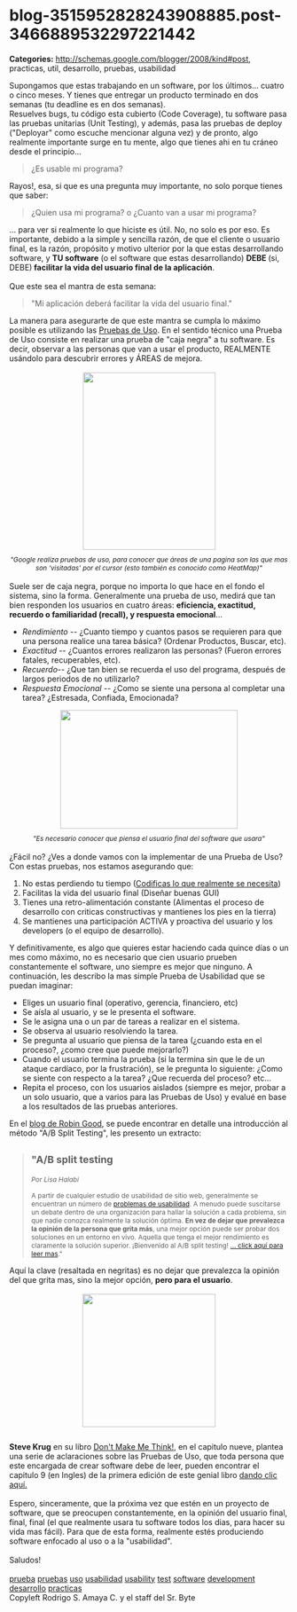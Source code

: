 # blog-3515952828243908885.post-3466889532297221442

**Categories:** http://schemas.google.com/blogger/2008/kind#post, practicas, util, desarrollo, pruebas, usabilidad

Supongamos que estas trabajando en un software, por los últimos... cuatro o
      cinco meses. Y tienes que entregar un producto terminado en dos semanas (tu deadline es en dos
      semanas).<br />Resuelves bugs, tu código esta cubierto (Code Coverage), tu software pasa
      las pruebas unitarias (Unit Testing), y además, pasa las pruebas de deploy ("Deployar" como
      escuche mencionar alguna vez) y de pronto, algo realmente importante surge en tu mente, algo
      que tienes ahi en tu cráneo desde el principio...<br /><blockquote>¿Es usable mi
      programa?</blockquote>Rayos!, esa, si que es una pregunta muy importante, no solo porque
      tienes que saber:<br /><blockquote>¿Quien usa mi programa? o ¿Cuanto van a usar mi
      programa?</blockquote>... para ver si realmente lo que hiciste es útil. No, no solo es
      por eso. Es importante, debido a la simple y sencilla razón, de que el cliente o usuario
      final, es la razón, propósito y motivo ulterior por la que estas desarrollando software, y
      <span style="font-weight: bold;">TU software</span> (o el software que estas
      desarrollando) <span style="font-weight: bold;">DEBE </span>(si, DEBE)<span
      style="font-weight: bold;"> facilitar la vida del usuario final de la
      aplicación</span>.<br /><br />Que este sea el mantra de esta semana:<br
      /><blockquote>"Mi aplicación deberá facilitar la vida del usuario
      final."</blockquote>La manera para asegurarte de que este mantra se cumpla lo máximo
      posible es utilizando las <a
      href="http://en.wikipedia.org/wiki/Usability_testing">Pruebas de Uso</a>. En el
      sentido técnico una Prueba de Uso consiste en realizar una prueba de "caja negra" a tu
      software. Es decir, observar a las personas que van a usar el producto, REALMENTE usándolo
      para descubrir errores y ÁREAS de mejora.<br /><br /><div style="text-align:
      center;"><a onblur="try {parent.deselectBloggerImageGracefully();} catch(e) {}"
      href="http://3.bp.blogspot.com/_ayvorITawE4/SbB842QJbyI/AAAAAAAAB58/nNfPj9A50LY/s1600-h/eyetracking_corporate_site_about_us.png"><img
      style="margin: 0px auto 10px; display: block; text-align: center; cursor: pointer; width:
      239px; height: 320px;"
      src="http://3.bp.blogspot.com/_ayvorITawE4/SbB842QJbyI/AAAAAAAAB58/nNfPj9A50LY/s320/eyetracking_corporate_site_about_us.png"
      alt="" id="BLOGGER_PHOTO_ID_5309881276747575074" border="0" /></a><span
      style="font-size:85%;"><span style="font-style: italic;">"Google realiza pruebas de
      uso, para conocer que áreas de una pagina son las que mas son 'visitadas' por el cursor (esto
      también es conocido como HeatMap)"</span></span><br /><br
      /></div>Suele ser de caja negra, porque no importa lo que hace en el fondo el
      sistema, sino la forma. Generalmente una prueba de uso, medirá que tan bien responden los
      usuarios en cuatro áreas: <span style="font-weight: bold;">eficiencia, exactitud,
      recuerdo o familiaridad (recall), y respuesta
      emocional</span>...<ul><li><i>Rendimiento</i> -- ¿Cuanto tiempo
      y cuantos pasos se requieren para que una persona realice una tarea básica? (Ordenar
      Productos, Buscar, etc).<br /></li><li><span style="font-style:
      italic;">Exactitud</span> -- ¿Cuantos errores realizaron las personas? (Fueron
      errores fatales, recuperables, etc).</li><li><span style="font-style:
      italic;">Recuerdo</span>-- ¿Que tan bien se recuerda el uso del programa, después de
      largos periodos de no utilizarlo?<br /></li><li><span style="font-style:
      italic;">Respuesta Emocional</span> -- ¿Como se siente una persona al completar una
      tarea? ¿Estresada, Confiada, Emocionada?</li></ul><div style="text-align:
      center;"><a onblur="try {parent.deselectBloggerImageGracefully();} catch(e) {}"
      href="http://1.bp.blogspot.com/_ayvorITawE4/SbB85fg5RTI/AAAAAAAAB6E/d0x_cYeYKNI/s1600-h/usability_testing_absplit.jpg"><img
      style="margin: 0px auto 10px; display: block; text-align: center; cursor: pointer; width:
      320px; height: 214px;"
      src="http://1.bp.blogspot.com/_ayvorITawE4/SbB85fg5RTI/AAAAAAAAB6E/d0x_cYeYKNI/s320/usability_testing_absplit.jpg"
      alt="" id="BLOGGER_PHOTO_ID_5309881287823672626" border="0" /></a><span
      style="font-style: italic;font-size:85%;" >"Es necesario conocer que piensa el usuario
      final del software que usara"</span></div><br />¿Fácil no? ¿Ves a donde
      vamos con la implementar de una Prueba de Uso? Con estas pruebas, nos estamos asegurando
      que:<br /><ol><li>No estas perdiendo tu tiempo (<a
      href="http://www.srbyte.com/2008/12/en-una-empresa-el-codigo-es-el-enemigo.html">Codificas
      lo que realmente se necesita</a>)</li><li>Facilitas la vida del usuario
      final (Diseñar buenas GUI)</li><li> Tienes una retro-alimentación constante
      (Alimentas el proceso de desarrollo con criticas constructivas y mantienes los pies en la
      tierra)</li><li> Se mantienes una participación ACTIVA y proactiva del usuario y
      los developers (o el equipo de desarrollo).</li></ol>Y definitivamente, es algo
      que quieres estar haciendo cada quince días o un mes como máximo, no es necesario que cien
      usuario prueben constantemente el software, uno siempre es mejor que ninguno. A continuación,
      les describo la mas simple Prueba de Usabilidad que se puedan imaginar:<br
      /><ul><li>Eliges un usuario final (operativo, gerencia, financiero,
      etc)</li><li>Se aísla al usuario, y se le presenta el
      software.</li><li>Se le asigna una o un par de tareas a realizar en el
      sistema.</li><li>Se observa al usuario resolviendo la
      tarea.</li><li>Se pregunta al usuario que piensa de la tarea (¿cuando esta en el
      proceso?, ¿como cree que puede mejorarlo?)</li><li>Cuando el usuario termina la
      prueba (si la termina sin que le de un ataque cardíaco, por la frustración), se le pregunta lo
      siguiente: ¿Como se siente con respecto a la tarea? ¿Que recuerda del proceso?
      etc...</li><li>Repita el proceso, con los usuarios aislados (siempre es mejor,
      probar a un solo usuario, que a varios para las Pruebas de Uso) y evalué en base a los
      resultados de las pruebas anteriores.</li></ul>En el <a
      href="http://www.masternewmedia.org/es/2007/05/02/pruebas_de_usabilidad_analisis_del.htm">blog
      de Robin Good</a>, se puede encontrar en detalle una introducción al método "A/B Split
      Testing", les presento un extracto:<br
      /><h2></h2><blockquote><h2><span style="font-size:85%;">"A/B
      split testing</span></h2> <p><span
      style="font-size:85%;"><em>Por Lisa Halabi</em></span></p>
      <p><span style="font-size:85%;">A partir de cualquier estudio de usabilidad de
      sitio web, generalmente se encuentran un número de <a
      href="http://www.masternewmedia.org/es/2006/12/13/pruebas_de_usabilidad_de_sitios.htm">problemas
      de usabilidad</a>. A menudo puede suscitarse un debate dentro de una organización para
      hallar la solución a cada problema, sin que nadie conozca realmente la solución óptima.
      </span><span style="font-weight: bold;font-size:85%;" >En vez de dejar que
      prevalezca la opinión de la persona que grita más</span><span
      style="font-size:85%;">, una mejor opción puede ser probar dos soluciones en un entorno en
      vivo. Aquella que tenga el mejor rendimiento es claramente la solución superior. ¡Bienvenido
      al A/B split testing! <a
      href="http://www.masternewmedia.org/es/2007/05/02/pruebas_de_usabilidad_analisis_del.htm">...
      click aquí para leer mas</a>."</span><br
      /></p></blockquote><p></p>Aquí la clave (resaltada en negritas) es
      no dejar que prevalezca la opinión del que grita mas, sino la mejor opción, <span
      style="font-weight: bold;">pero para el usuario</span>.<br /><br /><a
      onblur="try {parent.deselectBloggerImageGracefully();} catch(e) {}"
      href="http://4.bp.blogspot.com/_ayvorITawE4/SbB9Vh8ntZI/AAAAAAAAB6M/dlKMuqkiKb8/s1600-h/steveDontMakeMeThink.jpg"><img
      style="margin: 0px auto 10px; display: block; text-align: center; cursor: pointer; width:
      240px; height: 240px;"
      src="http://4.bp.blogspot.com/_ayvorITawE4/SbB9Vh8ntZI/AAAAAAAAB6M/dlKMuqkiKb8/s320/steveDontMakeMeThink.jpg"
      alt="" id="BLOGGER_PHOTO_ID_5309881769513170322" border="0" /></a><br
      /><span style="font-weight: bold;">Steve Krug</span> en su libro <a
      href="http://www.amazon.com/Think-Common-Sense-Approach-Usability/dp/0789723107">Don't Make
      Me Think!</a>, en el capitulo nueve, plantea una serie de aclaraciones sobre las Pruebas
      de Uso, que toda persona que este encargada de crear software debe de leer, pueden encontrar
      el capitulo 9 (en Ingles) de la primera edición de este genial libro <a
      href="http://sensible.com/Downloads/DMMTchapter09_for_personal_use_only.pdf">dando clic
      aquí.</a><br /><br />Espero, sinceramente, que la próxima vez que estén en
      un proyecto de software, que se preocupen constantemente, en la opinión del usuario final,
      final, final (el que realmente usara tu software todos los dias, para hacer su vida mas
      fácil). Para que de esta forma, realmente estés produciendo software enfocado al uso o a la
      "usabilidad".<br /><br />Saludos!<br /><br /><a
      href="http://www.blogalaxia.com/tags/prueba" rel="tag">prueba</a> <a
      href="http://www.blogalaxia.com/tags/pruebas" rel="tag">pruebas</a> <a
      href="http://www.blogalaxia.com/tags/uso" rel="tag">uso</a> <a
      href="http://www.blogalaxia.com/tags/usabilidad" rel="tag">usabilidad</a> <a
      href="http://www.blogalaxia.com/tags/usability" rel="tag">usability</a> <a
      href="http://www.blogalaxia.com/tags/test" rel="tag">test</a> <a
      href="http://www.blogalaxia.com/tags/software" rel="tag">software</a> <a
      href="http://www.blogalaxia.com/tags/development" rel="tag">development</a> <a
      href="http://www.blogalaxia.com/tags/desarrollo" rel="tag">desarrollo</a> <a
      href="http://www.blogalaxia.com/tags/practicas" rel="tag">practicas</a><div
      class="blogger-post-footer">Copyleft Rodrigo S. Amaya C. y el staff del Sr.
      Byte</div>